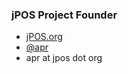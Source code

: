 ### jPOS Project Founder

- [jPOS.org](http://jpos.org)
- [@apr](https://twitter.com/apr)
- apr at jpos dot org

